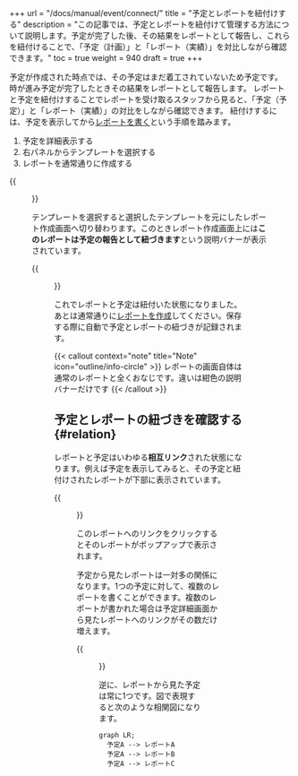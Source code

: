 +++
url = "/docs/manual/event/connect/"
title = "予定とレポートを紐付けする"
description = "この記事では、予定とレポートを紐付けて管理する方法について説明します。予定が完了した後、その結果をレポートとして報告し、これらを紐付けることで、「予定（計画）」と「レポート（実績）」を対比しながら確認できます。"
toc = true
weight = 940
draft = true
+++

予定が作成された時点では、その予定はまだ着工されていないため予定です。
時が進み予定が完了したときその結果をレポートとして報告します。
レポートと予定を紐付けすることでレポートを受け取るスタッフから見ると、「予定（予定）」と「レポート（実績）」の対比をしながら確認できます。
紐付けするには、予定を表示してから[レポートを書く](/docs/manual/write-report/write/)という手順を踏みます。

1. 予定を詳細表示する
2. 右パネルからテンプレートを選択する
3. レポートを通常通りに作成する

{{<figure src="img/select.png"  alt="予定詳細画面から報告するレポートのテンプレートを選択する" caption="予定詳細画面から報告するレポートのテンプレートを選択する" >}}

テンプレートを選択すると選択したテンプレートを元にしたレポート作成画面へ切り替わります。このときレポート作成画面上には**このレポートは予定の報告として紐づきます**という説明バナーが表示されています。

{{<figure src="img/write.png"  alt="予定詳細画面からレポート作成画面へ切り替わります。" caption="予定詳細画面からレポート作成画面へ切り替わります。" >}}

これでレポートと予定は紐付いた状態になりました。あとは通常通りに[レポートを作成](/docs/manual/write-report/write/)してください。保存する際に自動で予定とレポートの紐づきが記録されます。

{{< callout context="note" title="Note" icon="outline/info-circle" >}}
レポートの画面自体は通常のレポートと全くおなじです。違いは紺色の説明バナーだけです
{{< /callout >}}

## 予定とレポートの紐づきを確認する{#relation}

レポートと予定はいわゆる**相互リンク**された状態になります。例えば予定を表示してみると、その予定と紐付けされたレポートが下部に表示されています。

{{<figure src="tasktoreport.png"  alt="予定詳細画面下部には紐付けがされたレポートが表示される" caption="予定詳細画面下部には紐付けがされたレポートが表示される" >}}

このレポートへのリンクをクリックするとそのレポートがポップアップで表示されます。

予定から見たレポートは一対多の関係になります。1つの予定に対して、複数のレポートを書くことができます。複数のレポートが書かれた場合は予定詳細画面から見たレポートへのリンクがその数だけ増えます。

{{<figure src="img/onetoany.png"  alt="予定とレポートは常に一対多の関係にあります。予定に複数のレポートが紐付けられるとその数だけレポートが一覧に追加されます" caption="予定とレポートは常に一対多の関係にあります。予定に複数のレポートが紐付けられるとその数だけレポートが一覧に追加されます" >}}

逆に、レポートから見た予定は常に1つです。図で表現すると次のような相関図になります。

```kroki {type=mermaid}
graph LR;
  予定A --> レポートA
  予定A --> レポートB
  予定A --> レポートC
```
